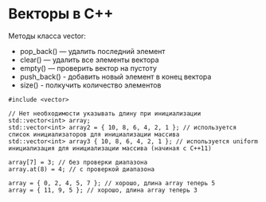 # Векторы в C++

Методы класса vector: 
* pop_back() — удалить последний элемент
* clear() — удалить все элементы вектора
* empty() — проверить вектор на пустоту
* push_back() - добавить новый элемент в конец вектора
* size() - полкучить количество элементов

```
#include <vector>
 
// Нет необходимости указывать длину при инициализации
std::vector<int> array; 
std::vector<int> array2 = { 10, 8, 6, 4, 2, 1 }; // используется список инициализаторов для инициализации массива
std::vector<int> array3 { 10, 8, 6, 4, 2, 1 }; // используется uniform инициализация для инициализации массива (начиная с C++11)

array[7] = 3; // без проверки диапазона 
array.at(8) = 4; // с проверкой диапазона

array = { 0, 2, 4, 5, 7 }; // хорошо, длина array теперь 5
array = { 11, 9, 5 }; // хорошо, длина array теперь 3
```
